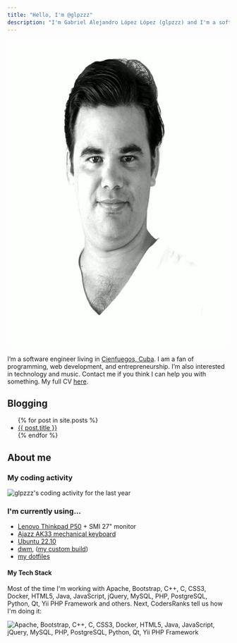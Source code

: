 ```yaml
---
title: "Hello, I'm @glpzzz"
description: "I'm Gabriel Alejandro López López (glpzzz) and I'm a software engineer. Working at @daxslab and always looking for new business opportunities. Bootstrap, C++, C, CSS3, Docker, HTML5, Java, JavaScript, jQuery, MySQL, PHP, PostgreSQL, Python, Qt, Yii PHP Framework and more. Let me know if I can help you!"
---
```


<img class="glpzzz" src="/glpzzz.jpg" title="Picture of Gabriel Alejandro López López (glpzzz)" width="699" height="699" />

I’m a software engineer living in [Cienfuegos, Cuba](https://www.openstreetmap.org/node/259846360). I am a fan of programming, web development, and entrepreneurship. I’m also interested in technology and music. Contact me if you think I can help you with something. My full CV [here](cv).

## Blogging

<ul>
    {% for post in site.posts %}
    <li>
        <a href="{{ post.url }}">{{ post.title }}</a>
    </li>
    {% endfor %}
</ul>

## About me

### My coding activity
![glpzzz's coding activity for the last year](https://cr-ss-service.azurewebsites.net/api/ScreenShot?widget=activity&username=glpzzz&labels=true&branding=false)

<h3 id="using">I'm currently using...</h3>

* [Lenovo Thinkpad P50](https://www.lenovo.com/us/en/p/laptops/thinkpad/thinkpadp/thinkpad-p50/22tp2wpwp50) + SMI 27" monitor
* [Ajazz AK33 mechanical keyboard](http://www.a-jazz.com/en/h-pd-63.html)
* [Ubuntu 22.10](https://www.ubuntu.com)
* [dwm](https://dwm.suckless.org), ([my custom build](https://github.com/glpzzz/dwm))
* [my dotfiles](https://github.com/glpzzz/dotfiles)

#### My Tech Stack

Most of the time I'm working with Apache, Bootstrap, C++, C, CSS3, Docker, HTML5, Java, JavaScript, jQuery, MySQL, PHP, PostgreSQL, Python, Qt, Yii PHP Framework and others. Next, CodersRanks tell us how I'm doing it:

![Apache, Bootstrap, C++, C, CSS3, Docker, HTML5, Java, JavaScript, jQuery, MySQL, PHP, PostgreSQL, Python, Qt, Yii PHP Framework](https://cr-skills-chart-widget.azurewebsites.net/api/api?username=glpzzz&branding=false)

